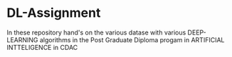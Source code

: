 # DL-Assignment
In these repository hand's on the various datase with various DEEP-LEARNING algorithms in the Post Graduate Diploma progam in ARTIFICIAL INTTELIGENCE in CDAC

